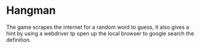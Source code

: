 # Hangman
The game scrapes the internet for a random word to guess, it also gives a hint by using a webdriver tp open up the local browser to google search the definition.
